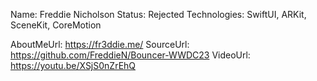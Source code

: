 Name: Freddie Nicholson
Status: Rejected
Technologies: SwiftUI, ARKit, SceneKit, CoreMotion

AboutMeUrl: https://fr3ddie.me/
SourceUrl: https://github.com/FreddieN/Bouncer-WWDC23
VideoUrl: https://youtu.be/XSjS0nZrEhQ

<!---
EXAMPLE
Name: John Appleseed
Status: Submitted <or> Winner <or> Distinguished <or> Rejected
Technologies: SwiftUI, RealityKit, CoreGraphic

AboutMeUrl: https://linkedin.com/in/johnappleseed
SourceUrl: https://github.com/johnappleseed/wwdc2025
VideoUrl: https://youtu.be/ABCDE123456
-->

